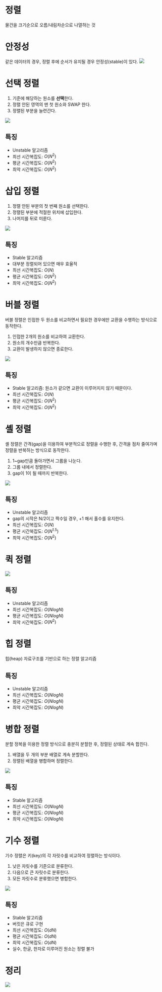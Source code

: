 # 정렬
물건을 크기순으로 오름/내림차순으로 나열하는 것

# 안정성

같은 데이터의 경우, 정렬 후에 순서가 유지될 경우 안정성(stable)이 있다.
![](https://velog.velcdn.com/images/chocochip/post/9376d528-04c2-4a5e-8e3e-2b9391d65c86/image.png)

# 선택 정렬

1. 기준에 해당하는 원소를 **선택**한다.
2. 정렬 안된 영역의 맨 첫 원소와 SWAP 한다.
3. 정렬된 부분을 늘련간다.

![](https://velog.velcdn.com/images/chocochip/post/ec6cde28-4961-418c-9b78-844cd77dcf2c/image.png)

## 특징
- Unstable 알고리즘
- 최선 시간복잡도: $O(N^2)$
- 평균 시간복잡도: $O(N^2)$
- 최악 시간복잡도: $O(N^2)$

# 삽입 정렬
1. 정렬 안된 부분의 첫 번째 원소를 선택한다.
2. 정렬된 부분에 적절한 위치에 삽입한다.
3. 나머지를 뒤로 미룬다.

![](https://velog.velcdn.com/images/chocochip/post/64ab7a21-36be-4861-9191-27639d07a5ea/image.png)


## 특징
- Stable 알고리즘
- 대부분 정렬되어 있으면 매우 효율적
- 최선 시간복잡도: $O(N)$
- 평균 시간복잡도: $O(N^2)$
- 최악 시간복잡도: $O(N^2)$


# 버블 정렬
버블 정렬은 인접한 두 원소를 비교하면서 필요한 경우에만 교환을 수행하는 방식으로 동작한다.

1. 인접한 2개의 원소를 비교하여 교환한다.
2. 원소의 개수만큼 반복한다.
3. 교환이 발생하지 않으면 종료한다.


![](https://velog.velcdn.com/images/chocochip/post/3e78463c-09a2-4776-938f-222b0797db05/image.png)

## 특징
- Stable 알고리즘: 원소가 같으면 교환이 이루어지지 않기 때문이다.
- 최선 시간복잡도: $O(N)$
- 평균 시간복잡도: $O(N^2)$
- 최악 시간복잡도: $O(N^2)$

# 셸 정렬
셸 정렬은 간격(gap)을 이용하여 부분적으로 정렬을 수행한 후, 간격을 점차 줄여가며 정렬을 반복하는 방식으로 동작한다.

1. 1~gap만큼 돌아가면서 그룹을 나눈다.
2. 그룹 내에서 정렬한다.
3. gap이 1이 될 때까지 반복한다.

![](https://velog.velcdn.com/images/chocochip/post/b60a1efd-1fa4-422e-b5dd-916239de6097/image.png)


## 특징
- Unstable 알고리즘
- gap의 시작은 N/2이고 짝수일 경우, +1 해서 홀수를 유지한다.
- 최선 시간복잡도: $O(N)$
- 평균 시간복잡도: $O(N^1.5)$
- 최악 시간복잡도: $O(N^2)$

# 퀵 정렬

![](https://velog.velcdn.com/images/chocochip/post/da10fb90-3812-4859-a245-736661d1ee2e/image.png)


## 특징
- Unstable 알고리즘
- 최선 시간복잡도: $O(NlogN)$
- 평균 시간복잡도: $O(NlogN)$
- 최악 시간복잡도: $O(N^2)$

# 힙 정렬
힙(heap) 자료구조를 기반으로 하는 정렬 알고리즘

## 특징
- Unstable 알고리즘
- 최선 시간복잡도: $O(NlogN)$
- 평균 시간복잡도: $O(NlogN)$
- 최악 시간복잡도: $O(NlogN)$

# 병합 정렬
분할 정복을 이용한 정렬 방식으로 충분히 분할한 후, 정렬된 상태로 계속 합친다.

1. 배열을 두 개의 부분 배열로 계속 분할한다.
2. 정렬된 배열을 병합하며 정렬한다.

![](https://velog.velcdn.com/images/chocochip/post/82e31a8e-cf60-4eaa-be23-3fd0fefda5ee/image.png)

## 특징
- Stable 알고리즘
- 최선 시간복잡도: $O(NlogN)$
- 평균 시간복잡도: $O(NlogN)$
- 최악 시간복잡도: $O(NlogN)$

# 기수 정렬
기수 정렬은 키(key)의 각 자릿수를 비교하여 정렬하는 방식이다.

1. 낮은 자릿수를 기준으로 분류한다.
2. 다음으로 큰 자릿수로 분류한다.
3. 모든 자릿수로 분류했으면 병합한다.

![](https://velog.velcdn.com/images/chocochip/post/f59f6366-2e0a-40ce-813e-59ac90e91219/image.png)


## 특징
- Stable 알고리즘
- 버킷은 큐로 구현
- 최선 시간복잡도: $O(dN)$
- 평균 시간복잡도: $O(dN)$
- 최악 시간복잡도: $O(dN)$
- 실수, 한글, 한자로 이루어진 원소는 정렬 불가

# 정리
![](https://velog.velcdn.com/images/chocochip/post/4e99973a-f719-4eea-9551-823969e49af1/image.png)

